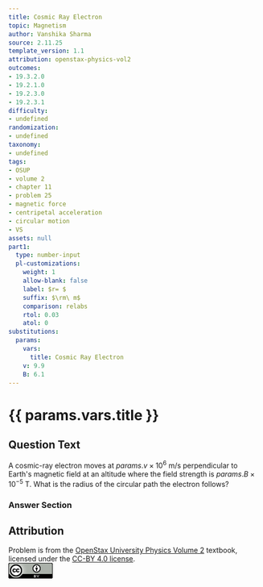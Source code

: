 ```yaml
---
title: Cosmic Ray Electron
topic: Magnetism
author: Vanshika Sharma
source: 2.11.25
template_version: 1.1
attribution: openstax-physics-vol2
outcomes:
- 19.3.2.0
- 19.2.1.0
- 19.2.3.0
- 19.2.3.1
difficulty:
- undefined
randomization:
- undefined
taxonomy:
- undefined
tags:
- OSUP
- volume 2
- chapter 11
- problem 25
- magnetic force
- centripetal acceleration
- circular motion
- VS
assets: null
part1:
  type: number-input
  pl-customizations:
    weight: 1
    allow-blank: false
    label: $r= $
    suffix: $\rm\ m$
    comparison: relabs
    rtol: 0.03
    atol: 0
substitutions:
  params:
    vars:
      title: Cosmic Ray Electron
    v: 9.9
    B: 6.1
---
```

# {{ params.vars.title }}

## Question Text

A cosmic-ray electron moves at ${{params.v}} \times 10^6 \textrm{ m/s}$ perpendicular to Earth's magnetic field at an altitude where the field strength is ${{params.B}} \times 10^{-5} \textrm{ T}$.
What is the radius of the circular path the electron follows?

### Answer Section

## Attribution

Problem is from the [OpenStax University Physics Volume 2](https://openstax.org/details/books/university-physics-volume-2) textbook, licensed under the [CC-BY 4.0 license](https://creativecommons.org/licenses/by/4.0/).<br>![Image representing the Creative Commons 4.0 BY license.](https://raw.githubusercontent.com/firasm/bits/master/by.png)